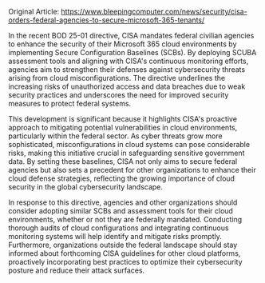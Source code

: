 Original Article: https://www.bleepingcomputer.com/news/security/cisa-orders-federal-agencies-to-secure-microsoft-365-tenants/

In the recent BOD 25-01 directive, CISA mandates federal civilian agencies to enhance the security of their Microsoft 365 cloud environments by implementing Secure Configuration Baselines (SCBs). By deploying SCUBA assessment tools and aligning with CISA's continuous monitoring efforts, agencies aim to strengthen their defenses against cybersecurity threats arising from cloud misconfigurations. The directive underlines the increasing risks of unauthorized access and data breaches due to weak security practices and underscores the need for improved security measures to protect federal systems.

This development is significant because it highlights CISA's proactive approach to mitigating potential vulnerabilities in cloud environments, particularly within the federal sector. As cyber threats grow more sophisticated, misconfigurations in cloud systems can pose considerable risks, making this initiative crucial in safeguarding sensitive government data. By setting these baselines, CISA not only aims to secure federal agencies but also sets a precedent for other organizations to enhance their cloud defense strategies, reflecting the growing importance of cloud security in the global cybersecurity landscape.

In response to this directive, agencies and other organizations should consider adopting similar SCBs and assessment tools for their cloud environments, whether or not they are federally mandated. Conducting thorough audits of cloud configurations and integrating continuous monitoring systems will help identify and mitigate risks promptly. Furthermore, organizations outside the federal landscape should stay informed about forthcoming CISA guidelines for other cloud platforms, proactively incorporating best practices to optimize their cybersecurity posture and reduce their attack surfaces.